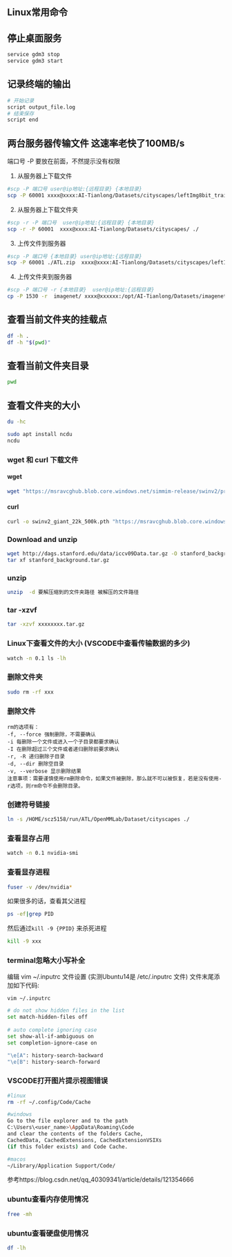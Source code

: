 ## Linux常用命令 
## 停止桌面服务
```bash
service gdm3 stop
service gdm3 start
```
## 记录终端的输出
```bash
# 开始记录
script output_file.log
# 结束保存
script end
```
## 两台服务器传输文件 这速率老快了100MB/s
端口号 -P 要放在前面，不然提示没有权限
1. 从服务器上下载文件
```bash
#scp -P 端口号 user@ip地址:{远程目录} {本地目录}
scp -P 60001 xxxx@xxxx:AI-Tianlong/Datasets/cityscapes/leftImg8bit_trainvaltest.zip ./
```
2. 从服务器上下载文件夹
```bash
#scp -r -P 端口号  user@ip地址:{远程目录} {本地目录}
scp -r -P 60001  xxxx@xxxx:AI-Tianlong/Datasets/cityscapes/ ./
```
3. 上传文件到服务器
```bash
#scp -P 端口号 {本地目录} user@ip地址:{远程目录} 
scp -P 60001 ./ATL.zip  xxxx@xxxx:AI-Tianlong/Datasets/cityscapes/leftImg8bit_trainvaltest.zip 
```
4. 上传文件夹到服务器
```bash
#scp -P 端口号 -r {本地目录}  user@ip地址:{远程目录} 
cp -P 1530 -r  imagenet/ xxxx@xxxxxx:/opt/AI-Tianlong/Datasets/imagenet
```
## 查看当前文件夹的挂载点
```bash
df -h .
df -h "$(pwd)"
```
## 查看当前文件夹目录
```bash
pwd
```
## 查看文件夹的大小
```bash
du -hc

sudo apt install ncdu
ncdu 
```
### wget 和 curl 下载文件
#### wget
```bash
wget "https://msravcghub.blob.core.windows.net/simmim-release/swinv2/pretrain/swinv2_giant_22k_500k.pth?se=2049-12-31&sp=r&sv=2022-11-02&sr=b&sig=aVSY0TZymdDvMLWm4Os1neOIlKR28Herw6o4hz2TqpI%3D" -O swinv2_giant_22k_500k.pth
```
#### curl
```bash
curl -o swinv2_giant_22k_500k.pth "https://msravcghub.blob.core.windows.net/simmim-release/swinv2/pretrain/swinv2_giant_22k_500k.pth?se=2049-12-31&sp=r&sv=2022-11-02&sr=b&sig=aVSY0TZymdDvMLWm4Os1neOIlKR28Herw6o4hz2TqpI%3D"
```
### Download and unzip
```bash
wget http://dags.stanford.edu/data/iccv09Data.tar.gz -O stanford_background.tar.gz
tar xf stanford_background.tar.gz
```
### unzip  
```bash
unzip  -d 要解压缩到的文件夹路径 被解压的文件路径
```
### tar -xzvf
```bash
tar -xzvf xxxxxxxx.tar.gz
```
### Linux下查看文件的大小 (VSCODE中查看传输数据的多少)

```bash
watch -n 0.1 ls -lh
```
### 删除文件夹
```bash
sudo rm -rf xxx
```
### 删除文件
```none
rm的选项有：
-f, --force 强制删除，不需要确认
-i 每删除一个文件或进入一个子目录都要求确认
-I 在删除超过三个文件或者递归删除前要求确认
-r, -R 递归删除子目录
-d, --dir 删除空目录
-v, --verbose 显示删除结果
注意事项：需要谨慎使用rm删除命令，如果文件被删除，那么就不可以被恢复，若是没有使用- r选项，则rm命令不会删除目录。
```
### 创建符号链接
```bash
ln -s /HOME/scz5158/run/ATL/OpenMMLab/Dataset/cityscapes ./
```
### 查看显存占用
```bash
watch -n 0.1 nvidia-smi
```
### 查看显存进程
```bash
fuser -v /dev/nvidia*
```
如果很多的话，查看其父进程
```bash
ps -ef|grep PID
```
然后通过`kill -9 {PPID}` 来杀死进程
```bash
kill -9 xxx
```
### terminal忽略大小写补全
编辑 vim ~/.inputrc 
文件设置 (实测Ubuntu14是   /etc/.inputrc   文件)
文件末尾添加如下代码:  
```
vim ~/.inputrc
```
```bash
# do not show hidden files in the list
set match-hidden-files off
 
# auto complete ignoring case
set show-all-if-ambiguous on
set completion-ignore-case on

"\e[A": history-search-backward
"\e[B": history-search-forward
```
### VSCODE打开图片提示视图错误
```bash
#linux
rm -rf ~/.config/Code/Cache

#windows
Go to the file explorer and to the path 
C:\Users\<user_name>\AppData\Roaming\Code 
and clear the contents of the folders Cache, 
CachedData, CachedExtensions, CachedExtensionVSIXs 
(if this folder exists) and Code Cache.

#macos
~/Library/Application Support/Code/
```


参考https://blog.csdn.net/qq_40309341/article/details/121354666
### ubuntu查看内存使用情况
```bash
free -mh 
```
### ubuntu查看硬盘使用情况
```bash
df -lh
```
